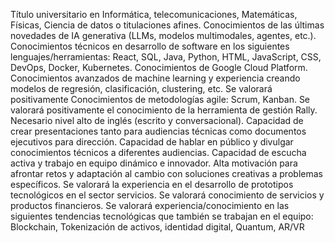 Título universitario en Informática, telecomunicaciones, Matemáticas, Físicas, Ciencia de datos o titulaciones afines.
Conocimientos de las últimas novedades de IA generativa (LLMs, modelos multimodales, agentes, etc.).
Conocimientos técnicos en desarrollo de software en los siguientes lenguajes/herramientas: React, SQL, Java, Python, HTML, JavaScript, CSS, DevOps, Docker, Kubernetes.
Conocimientos de Google Cloud Platform.
Conocimientos avanzados de machine learning y experiencia creando modelos de regresión, clasificación, clustering, etc.
Se valorará positivamente Conocimientos de metodologías agile: Scrum, Kanban. Se valorará positivamente el conocimiento de la herramienta de gestión Rally.
Necesario nivel alto de inglés (escrito y conversacional).
Capacidad de crear presentaciones tanto para audiencias técnicas como documentos ejecutivos para dirección.
Capacidad de hablar en público y divulgar conocimientos técnicos a diferentes audiencias.
Capacidad de escucha activa y trabajo en equipo dinámico e innovador.
Alta motivación para afrontar retos y adaptación al cambio con soluciones creativas a problemas específicos.
Se valorará la experiencia en el desarrollo de prototipos tecnológicos en el sector servicios.
Se valorará conocimiento de servicios y productos financieros.
Se valorará experiencia/conocimiento en las siguientes tendencias tecnológicas que también se trabajan en el equipo: Blockchain, Tokenización de activos, identidad digital, Quantum, AR/VR